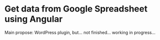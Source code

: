# Get data from Google Spreadsheet using Angular

  Main propose: WordPress plugin, but... not finished...
  working in progress...
